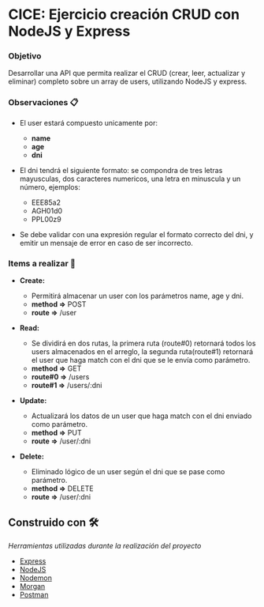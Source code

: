 # CICE: Ejercicio creación CRUD con NodeJS y Express

### Objetivo

Desarrollar una API que permita realizar el CRUD (crear, leer, actualizar y eliminar) completo sobre un array de users, utilizando NodeJS y express.

### Observaciones 📋

- El user estará compuesto unicamente por:

  - **name**
  - **age**
  - **dni**

- El dni tendrá el siguiente formato: se compondra de tres letras mayusculas, dos caracteres numericos, una letra en minuscula y un número, ejemplos:

  - EEE85a2
  - AGH01d0
  - PPL00z9

- Se debe validar con una expresión regular el formato correcto del dni, y emitir un mensaje de error en caso de ser incorrecto.

### Items a realizar 🔧

- **Create:**

  - Permitirá almacenar un user con los parámetros name, age y dni.
  - **method =>** POST
  - **route =>** /user

- **Read:**

  - Se dividirá en dos rutas, la primera ruta (route#0) retornará todos los users almacenados en el arreglo, la segunda ruta(route#1) retornará el user que haga match con el dni que se le envía como parámetro.
  - **method =>** GET
  - **route#0 =>** /users
  - **route#1 =>** /users/:dni

- **Update:**

  - Actualizará los datos de un user que haga match con el dni enviado como parámetro.
  - **method =>** PUT
  - **route =>** /user/:dni

- **Delete:**

  - Eliminado lógico de un user según el dni que se pase como parámetro.
  - **method =>** DELETE
  - **route =>** /user/:dni

## Construido con 🛠️

_Herramientas utilizadas durante la realización del proyecto_

- [Express](https://expressjs.com/)
- [NodeJS](https://nodejs.org/en/)
- [Nodemon](https://nodemon.io/)
- [Morgan](https://www.npmjs.com/package/morgan)
- [Postman](https://www.postman.com/)
